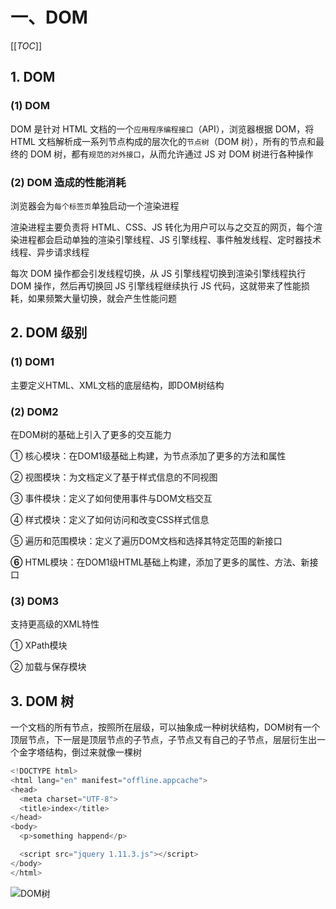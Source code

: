 # 一、DOM

[[_TOC_]]

## 1. DOM

### (1) DOM

DOM 是针对 HTML 文档的一个`应用程序编程接口`（API），浏览器根据 DOM，将 HTML 文档解析成一系列节点构成的层次化的`节点树`（DOM 树），所有的节点和最终的 DOM 树，都有`规范的对外接口`，从而允许通过 JS 对 DOM 树进行各种操作

### (2) DOM 造成的性能消耗

浏览器会为`每个标签页`单独启动一个渲染进程

渲染进程主要负责将 HTML、CSS、JS 转化为用户可以与之交互的网页，每个渲染进程都会启动单独的渲染引擎线程、JS 引擎线程、事件触发线程、定时器技术线程、异步请求线程

每次 DOM 操作都会引发线程切换，从 JS 引擎线程切换到渲染引擎线程执行 DOM 操作，然后再切换回 JS 引擎线程继续执行 JS 代码，这就带来了性能损耗，如果频繁大量切换，就会产生性能问题

## 2. DOM 级别

### (1) DOM1

主要定义HTML、XML文档的底层结构，即DOM树结构

### (2) DOM2

在DOM树的基础上引入了更多的交互能力

① 核心模块：在DOM1级基础上构建，为节点添加了更多的方法和属性

② 视图模块：为文档定义了基于样式信息的不同视图

③ 事件模块：定义了如何使用事件与DOM文档交互

④ 样式模块：定义了如何访问和改变CSS样式信息

⑤ 遍历和范围模块：定义了遍历DOM文档和选择其特定范围的新接口

**⑥** HTML模块：在DOM1级HTML基础上构建，添加了更多的属性、方法、新接口

### (3) DOM3

支持更高级的XML特性

① XPath模块

② 加载与保存模块

## 3. DOM 树

一个文档的所有节点，按照所在层级，可以抽象成一种树状结构，DOM树有一个顶层节点，下一层是顶层节点的子节点，子节点又有自己的子节点，层层衍生出一个金字塔结构，倒过来就像一棵树

```js
<!DOCTYPE html>
<html lang="en" manifest="offline.appcache">
<head>
  <meta charset="UTF-8">
  <title>index</title>
</head>
<body>
  <p>something happend</p>

  <script src="jquery 1.11.3.js"></script>
</body>
</html>
```

![DOM树](https://github.com/yuyuyuzhang/Blog/blob/master/images/JS/DOM/DOM%E6%A0%91.png)